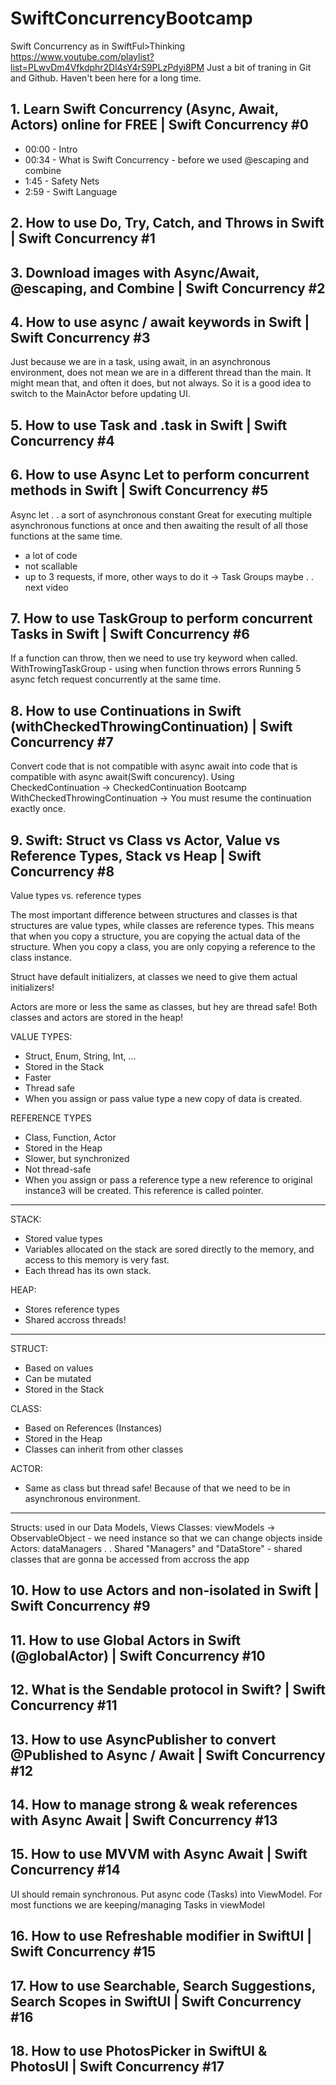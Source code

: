 # SwiftConcurrencyBootcamp
Swift Concurrency as in SwiftFul>Thinking https://www.youtube.com/playlist?list=PLwvDm4Vfkdphr2Dl4sY4rS9PLzPdyi8PM
Just a bit of traning in Git and Github. Haven't been here for a long time.

## 1. Learn Swift Concurrency (Async, Await, Actors) online for FREE | Swift Concurrency #0
- 00:00 - Intro
- 00:34 - What is Swift Concurrency  - before we used @escaping and combine
- 1:45 - Safety Nets
- 2:59 - Swift Language

## 2. How to use Do, Try, Catch, and Throws in Swift | Swift Concurrency #1

## 3. Download images with Async/Await, @escaping, and Combine | Swift Concurrency #2

## 4. How to use async / await keywords in Swift | Swift Concurrency #3
 Just because we are in a task, using await, in an asynchronous environment, does not mean we are in a different thread than the main. It might mean that, and often it does, but not always.
 So it is a good idea to switch to the MainActor before updating UI.

## 5. How to use Task and .task in Swift | Swift Concurrency #4
## 6. How to use Async Let to perform concurrent methods in Swift | Swift Concurrency #5
 Async let . . a sort of asynchronous constant
 Great for executing multiple asynchronous functions at once and then awaiting the result of all
 those functions at the same time.
  - a lot of code
  - not scallable
  - up to 3 requests, if more, other ways to do it -> Task Groups maybe . . next video

## 7. How to use TaskGroup to perform concurrent Tasks in Swift | Swift Concurrency #6
 If a function can throw, then we need to use try keyword when called.
 WithTrowingTaskGroup - using when function throws errors
 Running 5 async fetch request concurrently at the same time.

## 8. How to use Continuations in Swift (withCheckedThrowingContinuation) | Swift Concurrency #7
Convert code that is not compatible with async await into code that is compatible with async await(Swift concurency).
Using CheckedContinuation -> CheckedContinuation Bootcamp
WithCheckedThrowingContinuation -> You must resume the continuation exactly once.

## 9. Swift: Struct vs Class vs Actor, Value vs Reference Types, Stack vs Heap | Swift Concurrency #8
 Value types vs. reference types
 
 The most important difference between structures and classes is that structures are value types, while classes are reference types. This means that when you copy a structure, you are copying the actual data of the structure. When you copy a class, you are only copying a reference to the class instance.
 
 Struct have default initializers, at classes we need to give them actual initializers!
 
 Actors are more or less the same as classes, but hey are thread safe!
 Both classes and actors are stored in the heap!
 
 
 
 VALUE TYPES:
  - Struct, Enum, String, Int, ...
  - Stored in the Stack
  - Faster
  - Thread safe
  - When you assign or pass value type a new copy of data is created.
 
 REFERENCE TYPES
  - Class, Function, Actor
  - Stored in the Heap
  - Slower, but synchronized
  - Not thread-safe
  - When you assign or pass a reference type a new reference to original instance3 will be created. This reference is called pointer.
  
 - - - - - - -
 
 STACK:
  - Stored value types
  - Variables allocated on the stack are sored directly to the memory, and access to this memory is very fast.
  - Each thread has its own stack.
 
  HEAP:
  - Stores reference types
  - Shared accross threads!
 
  - - - - - - - -
 
 STRUCT:
  - Based on values
  - Can be mutated
  - Stored in the Stack
 
  CLASS:
  - Based on References (Instances)
  - Stored in the Heap
  - Classes can inherit from other classes
 
  ACTOR:
  - Same as class but thread safe! Because of that we need to be in asynchronous environment.
 
  - - - - - - - - -
 
  Structs: used in our Data Models, Views
  Classes: viewModels -> ObservableObject - we need instance so that we can change objects inside
  Actors:  dataManagers . . Shared "Managers" and "DataStore"  - shared classes that are gonna be accessed from accross the app

  ## 10. How to use Actors and non-isolated in Swift | Swift Concurrency #9

  ## 11. How to use Global Actors in Swift (@globalActor) | Swift Concurrency #10

  ## 12. What is the Sendable protocol in Swift? | Swift Concurrency #11

  ## 13. How to use AsyncPublisher to convert @Published to Async / Await | Swift Concurrency #12

  ## 14. How to manage strong & weak references with Async Await | Swift Concurrency #13

  ## 15. How to use MVVM with Async Await | Swift Concurrency #14
  UI should remain synchronous. Put async code (Tasks) into ViewModel.
  For most functions we are keeping/managing Tasks in viewModel

  ## 16. How to use Refreshable modifier in SwiftUI | Swift Concurrency #15

  ## 17. How to use Searchable, Search Suggestions, Search Scopes in SwiftUI | Swift Concurrency #16

  ## 18. How to use PhotosPicker in SwiftUI & PhotosUI | Swift Concurrency #17

  

  

  

  
  

  

  

  
